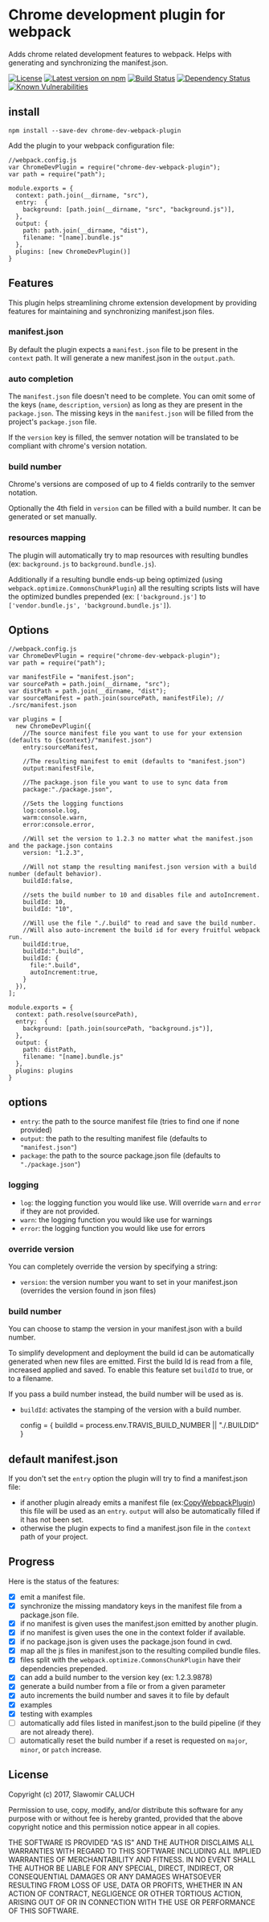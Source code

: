 # Chrome development plugin for webpack

Adds chrome related development features to webpack. Helps with generating and synchronizing the manifest.json.

[![License][npm-license-image]][npmjs-url]
[![Latest version on npm][npm-version-image]][npmjs-url]
[![Build Status][travis-image]][travis-url]
[![Dependency Status][dependency-image]][dependency-url]
[![Known Vulnerabilities][snyk-image]][snyk-url]

## install

    npm install --save-dev chrome-dev-webpack-plugin

Add the plugin to your webpack configuration file:

    //webpack.config.js
    var ChromeDevPlugin = require("chrome-dev-webpack-plugin");
    var path = require("path");

    module.exports = {
      context: path.join(__dirname, "src"),
      entry:  {
        background: [path.join(__dirname, "src", "background.js")],
      },
      output: {
        path: path.join(__dirname, "dist"),
        filename: "[name].bundle.js"
      },
      plugins: [new ChromeDevPlugin()]
    }

## Features
This plugin helps streamlining chrome extension development by providing features for maintaining and synchronizing manifest.json files.

### manifest.json
By default the plugin expects a `manifest.json` file to be present in the `context` path. It will generate a new manifest.json in the `output.path`.

### auto completion
The `manifest.json` file doesn't need to be complete. You can omit some of the keys (`name`, `description`, `version`) as long as they are present in the `package.json`.
The missing keys in the `manifest.json` will be filled from the project's `package.json` file.

If the `version` key is filled, the semver notation will be translated to be compliant with chrome's version notation.

### build number
Chrome's versions are composed of up to 4 fields contrarily to the semver notation.

Optionally the 4th field in `version` can be filled with a build number. It can be generated or set manually.

### resources mapping
The plugin will automatically try to map resources with resulting bundles (ex: `background.js` to `background.bundle.js`).

Additionally if a resulting bundle ends-up being optimized (using `webpack.optimize.CommonsChunkPlugin`) all the resulting scripts lists will have the optimized bundles prepended (ex: `['background.js']` to `['vendor.bundle.js', 'background.bundle.js']`).

## Options

    //webpack.config.js
    var ChromeDevPlugin = require("chrome-dev-webpack-plugin");
    var path = require("path");

    var manifestFile = "manifest.json";
    var sourcePath = path.join(__dirname, "src");
    var distPath = path.join(__dirname, "dist");
    var sourceManifest = path.join(sourcePath, manifestFile); // ./src/manifest.json

    var plugins = [
      new ChromeDevPlugin({
        //The source manifest file you want to use for your extension (defaults to {$context}/"manifest.json")
        entry:sourceManifest,

        //The resulting manifest to emit (defaults to "manifest.json")
        output:manifestFile,
        
        //The package.json file you want to use to sync data from
        package:"./package.json",

        //Sets the logging functions
        log:console.log,
        warm:console.warn,
        error:console.error,

        //Will set the version to 1.2.3 no matter what the manifest.json and the package.json contains
        version: "1.2.3",

        //Will not stamp the resulting manifest.json version with a build number (default behavior).
        buildId:false,

        //sets the build number to 10 and disables file and autoIncrement.
        buildId: 10,
        buildId: "10",

        //Will use the file "./.build" to read and save the build number.
        //Will also auto-increment the build id for every fruitful webpack run.
        buildId:true,
        buildId:".build",
        buildId: {
          file:".build",
          autoIncrement:true,
        }
      }),
    ];

    module.exports = {
      context: path.resolve(sourcePath),
      entry:  {
        background: [path.join(sourcePath, "background.js")],
      },
      output: {
        path: distPath,
        filename: "[name].bundle.js"
      },
      plugins: plugins
    }

## options

 - `entry`: the path to the source manifest file (tries to find one if none provided)
 - `output`: the path to the resulting manifest file (defaults to `"manifest.json"`)
 - `package`: the path to the source package.json file (defaults to `"./package.json"`)

### logging

 - `log`: the logging function you would like use. Will override `warn` and `error` if they are not provided.
 - `warn`: the logging function you would like use for warnings
 - `error`: the logging function you would like use for errors

### override version
You can completely override the version by specifying a string:

 - `version`: the version number you want to set in your manifest.json (overrides the version found in json files)

### build number
You can choose to stamp the version in your manifest.json with a build number.

To simplify development and deployment the build id can be automatically generated when new files are emitted. First the build Id is read from a file, increased applied and saved. To enable this feature set `buildId` to true, or to a filename.

If you pass a build number instead, the build number will be used as is.
- `buildId`: activates the stamping of the version with a build number. 


    config = {
      buildId = process.env.TRAVIS_BUILD_NUMBER || "./.BUILDID"
    }

## default manifest.json
If you don't set the `entry` option the plugin will try to find a manifest.json file:

- if another plugin already emits a manifest file (ex:[CopyWebpackPlugin](https://github.com/kevlened/copy-webpack-plugin)) this file will be used as an `entry`. `output` will also be automatically filled if it has not been set.
- otherwise the plugin expects to find a manifest.json file in the `context` path of your project.

## Progress
Here is the status of the features:

- [x] emit a manifest file.
- [x] synchronize the missing mandatory keys in the manifest file from a package.json file.
- [x] if no manifest is given uses the manifest.json emitted by another plugin.
- [x] if no manifest is given uses the one in the context folder if available.
- [x] if no package.json is given uses the package.json found in cwd.
- [x] map all the js files in manifest.json to the resulting compiled bundle files.
- [x] files split with the `webpack.optimize.CommonsChunkPlugin` have their dependencies prepended.
- [x] can add a build number to the version key (ex: 1.2.3.9878)
- [x] generate a build number from a file or from a given parameter
- [x] auto increments the build number and saves it to file by default
- [x] examples
- [x] testing with examples
- [ ] automatically add files listed in manifest.json to the build pipeline (if they are not already there).
- [ ] automatically reset the build number if a reset is requested on `major`, `minor`, or `patch` increase.

## License

Copyright (c) 2017, Slawomir CALUCH

Permission to use, copy, modify, and/or distribute this software for any purpose with or without fee is hereby granted, provided that the above copyright notice and this permission notice appear in all copies.

THE SOFTWARE IS PROVIDED "AS IS" AND THE AUTHOR DISCLAIMS ALL WARRANTIES WITH REGARD TO THIS SOFTWARE INCLUDING ALL IMPLIED WARRANTIES OF MERCHANTABILITY AND FITNESS. IN NO EVENT SHALL THE AUTHOR BE LIABLE FOR ANY SPECIAL, DIRECT, INDIRECT, OR CONSEQUENTIAL DAMAGES OR ANY DAMAGES WHATSOEVER RESULTING FROM LOSS OF USE, DATA OR PROFITS, WHETHER IN AN ACTION OF CONTRACT, NEGLIGENCE OR OTHER TORTIOUS ACTION, ARISING OUT OF OR IN CONNECTION WITH THE USE OR PERFORMANCE OF THIS SOFTWARE.


[travis-image]: https://travis-ci.org/slawo/chrome-dev-webpack-plugin.svg?branch=master
[travis-url]: https://travis-ci.org/slawo/chrome-dev-webpack-plugin

[dependency-image]: https://img.shields.io/gemnasium/slawo/chrome-dev-webpack-plugin.svg
[dependency-url]: https://gemnasium.com/slawo/chrome-dev-webpack-plugin

[snyk-image]: https://snyk.io/test/github/slawo/chrome-dev-webpack-plugin/master/badge.svg
[snyk-url]: https://snyk.io/test/github/slawo/chrome-dev-webpack-plugin

[nodei-image]: https://nodei.co/npm/chrome-dev-webpack-plugin.png
[npmjs-url]: https://www.npmjs.com/package/chrome-dev-webpack-plugin

[npm-license-image]: https://img.shields.io/npm/l/chrome-dev-webpack-plugin.svg
[npm-version-image]: https://img.shields.io/npm/v/chrome-dev-webpack-plugin.svg